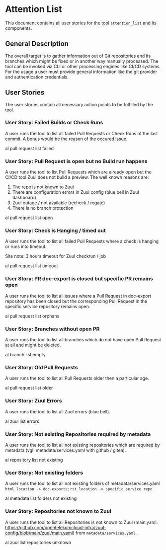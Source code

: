 # Attention List
This document contains all user stories for the tool `attention_list` and its
components.

## General Description

The overall target is to gather information out of Git repositories and its branches which
might be fixed or in another way manually processed. The tool can be invoked
via CLI or other processing engines like CI/CD systems. For the usage a
user must provide general information like the git provider and authentication
credentials.

## User Stories
The user stories contain all necessary action points to be fulfilled by the
tool.

### User Story: Failed Builds or Check Runs  
A user runs the tool to list all failed Pull Requests or Check Runs of the last commit.
A bonus would be the reason of the occured issue.

al pull request list failed

### User Story: Pull Request is open but no Build run happens
A user runs the tool to list Pull Requests which are already open but the CI/CD tool Zuul does not build a preview.
The well known reasons are:

1. The repo is not known to Zuul
2. There are configuration errors in Zuul config (blue bell in Zuul dashboard)
3. Zuul outage / not available (recheck / regate)
4. There is no branch protection

al pull request list open

### User Story: Check is Hanging / timed out  
A user runs the tool to list all failed Pull Requests where a check is hanging or runs into timeout.

Site note: 3 hours timeout for Zuul checkrun / job

al pull request list timeout

### User Story: PR doc-export is closed but specific PR remains open  
A user runs the tool to list all issues where a Pull Request in doc-export repository has been closed but the corresponding Pull Request in the specific service repository remains open.


al pull request list orphans
### User Story: Branches without open PR  
A user runs the tool to list all branches which do not have open Pull Request at all and might be deleted.

al branch list empty
### User Story: Old Pull Requests
A user runs the tool to list all Pull Requests older then a particular age.

al pull request list older <age>
### User Story: Zuul Errors
A user runs the tool to list all Zuul errors (blue bell).

al zuul list errors
### User Story: Not existing Repositories required by metadata
A user runs the tool to list all not existing repositories which are required by metadata (vgl. metadata/services.yaml with github / gitea).

al repository list not existing
### User Story: Not existing folders
A user runs the tool to list all not existing folders of metadata/services.yaml `html_location -> doc-exports`; `rst_location -> specific service repo`

al metadata list folders not existing
### User Story: Repositories not known to Zuul
A user runs the tool to list all Repositories is not known  to Zuul (main.yaml: https://github.com/opentelekomcloud-infra/zuul-config/blob/main/zuul/main.yaml) from `metadata/services.yaml`.

al zuul list repositories unknown